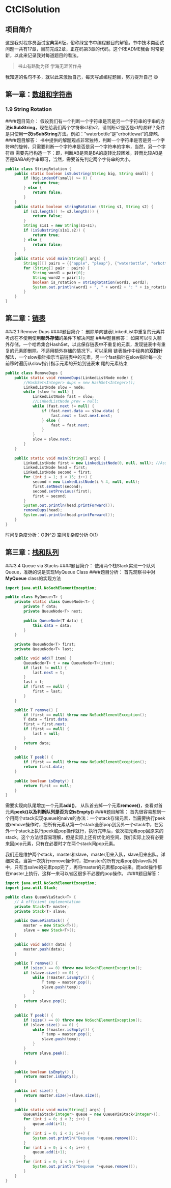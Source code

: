 # CtClSolution

## 项目简介

这是我对程序员面试宝典第6版，俗称绿宝书中编程题目的解答。书中技术类面试问题一共有17章，目前完成2章，正在码第3章的代码。这个README我会
时常更新，以此来记录我对每道题目的看法。

> 书山有路勤为径 学海无涯苦作舟

我知道的名句不多，就以此来激励自己，每天写点编程题目，努力提升自己 :smile:

## 第一章：[数组和字符串](https://github.com/JinhaiZ/CtClSolution/tree/master/src/Chapter1)

### 1.9 String Rotation
####题目简介：
假设我们有一个判断一个字符串是否是另一个字符串的字串的方法**isSubString**，现在给我们两个字符串s1和s2，请判断s2是否是s1的*旋转*？条件
是只使用**一次isSubString**方法。例如：”waterbottle“是”erbottlewat“的*旋转*。
####题目解答：
书中提供的解题观点非常独特，判断一个字符串是否是另一个字符串的旋转，只需要判断一个字符串是否是另一个字符串的字串，当然，另一个字符串
需要先行构造一下：即，判断AB是否是BA的旋转比较困难，转而比较AB是否是BABA的字串即可，当然，需要首先判定两个字符串的大小。
```java
public class StringRotation {
	public static boolean isSubstring(String big, String small) {
		if (big.indexOf(small) >= 0) {
			return true;
		} else {
			return false;
		}
	}
	public static boolean stringRotation (String s1, String s2) {
		if (s1.length() != s2.length()) {
			return false;
		}
		String s1s1 = new String(s1+s1);
		if (isSubstring(s1s1,s2)) {
			return true;
		} else {
			return false;
		}
	}
	public static void main(String[] args) {
		String[][] pairs = {{"apple", "pleap"}, {"waterbottle", "erbottlewat"}, {"camera", "macera"}};
		for (String[] pair : pairs) {
			String word1 = pair[0];
			String word2 = pair[1];
			boolean is_rotation = stringRotation(word1, word2);
			System.out.println(word1 + ", " + word2 + ": " + is_rotation);
		}
	}
}
```

## 第二章：[链表](https://github.com/JinhaiZ/CtClSolution/tree/master/src/Chapter2) 

###2.1 Remove Dups
####题目简介：
删除单向链表LinkedList中重复的元素并考虑在不使用使用**额外存储**的条件下解决问题
####题目解答：
如果可以引入额外存储，一个哈希集合HashSet，以此保存链表中不重复的元素，发现链表中有重复的元素即删除。不适用额外存储的情况下，可以采用
链表操作中经典的**双指针**解法，一个slow指针指示当前链表中的元素，另一个fast指针在slow指针每一次前移时遍历从slow指针指示元素的开始到链表末
尾的元素结束
```java
public class RemoveDups {
	public static void removeDups(LinkedListNode node) {
		//HashSet<Integer> dups = new HashSet<Integer>();
		LinkedListNode slow = node;
		while (slow != null) {
			LinkedListNode fast = slow;
			//LinkedListNode prev = null;
			while (fast.next != null) {
				if (fast.next.data == slow.data) {
					fast.next = fast.next.next;
				} else {
					fast = fast.next;
				}
			}
			slow = slow.next;
		}
	}
	
	public static void main(String[] args) {	
		LinkedListNode first = new LinkedListNode(0, null, null); //AssortedMethods.randomLinkedList(1000, 0, 2);
		LinkedListNode head = first;
		LinkedListNode second = first;
		for (int i = 1; i < 15; i++) {
			second = new LinkedListNode(i % 4, null, null);
			first.setNext(second);
			second.setPrevious(first);
			first = second;
		}
		System.out.println(head.printForward());
		removeDups(head);
		System.out.println(head.printForward());
	}
}
```
时间复杂度分析：O(N^2)
空间复杂度分析 O(1)

## 第三章：[栈和队列](https://github.com/JinhaiZ/CtClSolution/tree/master/src/Chapter3) 

###3.4 Queue via Stacks
####题目简介：
使用两个栈Stack实现一个队列Queue，准确的说是实现MyQueue Class
####题目分析：
首先观察书中对**MyQueue** class的实现方法
```java
import java.util.NoSuchElementException;

public class MyQueue<T> {
	private static class QueueNode<T> {
		private T data;
		private QueueNode<T> next;
		
		public QueueNode(T data) {
			this.data = data;
		}
	}
	
	private QueueNode<T> first;
	private QueueNode<T> last;

	public void add(T item) { 
		QueueNode<T> t = new QueueNode<T>(item);
		if (last != null) {
			last.next = t;
		}
		last = t;
		if (first == null) {
			first = last;
		}
	} 

	public T remove() {
		if (first == null) throw new NoSuchElementException();
		T data = first.data;
		first = first.next;
		if (first == null) {
			last = null;
		}
		return data;
	}
	
	public T peek() {
		if (first == null) throw new NoSuchElementException();
		return first.data;
	}
	
	public boolean isEmpty() {
		return first == null;
	}
}
```
需要实现向队尾增加一个元素**add()**， 从队首去掉一个元素**remove()**，查看对首元素**peek()**以及判断队列是否为空**isEmpty()**
####题目解答：
首先很容易想到一个用两个stack实现queue的naive的办法：一个stack存储元素，当需要执行peek或remove操作时，把所有元素从第一个stack全部pop到另外一个stack中，在另外一个stack上执行peek或pop操作就行，执行完毕后，依次把元素pop回原来的stack。这个方法很容易理解，但是实际上还有优化的空间，我们实际上没有必要来回pop元素，只有在必要时才在两个stack间pop元素。

我们还是维护两个stack，master和slave，master用来入队，slave用来出队。详细来说，当第一次执行remove操作时，把master的所有元素pop到slave队列中，只有当salve的元素pop完了，再将master的元素都pop进来。而add操作都在master上执行，这样一来可以省区很多不必要的pop操作。
####题目解答：
```java
import java.util.NoSuchElementException;
import java.util.Stack;

public class QueueViaStack<T> {
	// A efficient implementation
	private Stack<T> master;
	private Stack<T> slave;
	
	public QueueViaStack() {
		master = new Stack<T>();
		slave = new Stack<T>();
	}
	
	public void add(T data) {
		master.push(data);
	}
	
	public T remove() {
		if (size() == 0) throw new NoSuchElementException();
		if (slave.size() == 0) {
			while (!master.isEmpty()) {
				T temp = master.pop();
				slave.push(temp);
			}
		}
		return slave.pop();
	} 
	
	public T peek() {
		if (size() == 0) throw new NoSuchElementException();
		if (slave.size() == 0) {
			while (!master.isEmpty()) {
				T temp = master.pop();
				slave.push(temp);
			}
		}
		return slave.peek();

	}
	
	public boolean isEmpty() {
		return master.isEmpty();
	}
	
	public int size() {
		return master.size()+slave.size();
	}
	
	public static void main(String[] args) {
		QueueViaStack<Integer> queue = new QueueViaStack<Integer>();
		for (int i = 0; i < 3; i++) {
			queue.add(i+1);
		}
		for (int i = 0; i < 2; i++) {
			System.out.println("Dequeue "+queue.remove());
		}
		for (int i = 0; i < 4; i++) {
			queue.add(i+1);
		}
		for (int i = 0; i < 5; i++) {
			System.out.println("Dequeue "+queue.remove());
		}
	}
}
```

